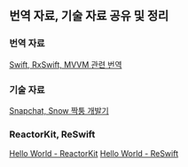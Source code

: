 ## 번역 자료, 기술 자료 공유 및 정리

### 번역 자료
[Swift, RxSwift, MVVM 관련 번역]( https://github.com/RossSong/RossSong.github.io/blob/master/index.md )

### 기술 자료
[Snapchat, Snow 짝퉁 개발기](https://github.com/RossSong/RossSong.github.io/blob/master/dev_1.md)

### ReactorKit, ReSwift
[Hello World - ReactorKit](https://github.com/RossSong/RossSong.github.io/blob/master/13_hello_world_ReactorKit.md)
[Hello World - ReSwift](https://github.com/RossSong/RossSong.github.io/blob/master/14_hello_world_ReSwift.md)
